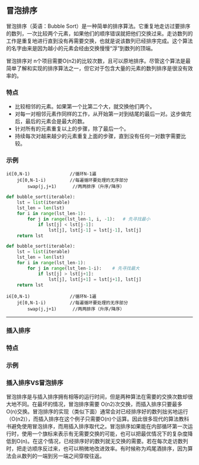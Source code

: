 ## 冒泡排序

冒泡排序（英语：Bubble Sort）是一种简单的排序算法。它重复地走访过要排序的数列，一次比较两个元素，如果他们的顺序错误就把他们交换过来。走访数列的工作是重复地进行直到没有再需要交换，也就是说该数列已经排序完成。这个算法的名字由来是因为越小的元素会经由交换慢慢“浮”到数列的顶端。

冒泡排序对 n个项目需要O(n2)的比较次数，且可以原地排序。尽管这个算法是最简单了解和实现的排序算法之一，但它对于包含大量的元素的数列排序是很没有效率的。 

### 特点

* 比较相邻的元素。如果第一个比第二个大，就交换他们两个。
* 对每一对相邻元素作同样的工作，从开始第一对到结尾的最后一对。这步做完后，最后的元素会是最大的数。
* 针对所有的元素重复以上的步骤，除了最后一个。
* 持续每次对越来越少的元素重复上面的步骤，直到没有任何一对数字需要比较。

### 示例

```text
i∈[0,N-1)           	//循环N-1遍
	j∈[0,N-1-i)    	 	//每遍循环要处理的无序部分
		swap(j,j+1) 	 //两两排序（升序/降序）
```

```python
def bubble_sort(iterable):
    lst = list(iterable)
    lst_len = len(lst)
    for i in range(lst_len-1):
        for j in range(lst_len-1, i, -1):	# 先寻找最小
            if lst[j] < lst[j-1]:
                lst[j], lst[j-1] = lst[j-1], lst[j]
    return lst

def bubble_sort(iterable):
    lst = list(iterable)
    lst_len = len(lst)
    for i in range(lst_len-1):
        for j in range(lst_len-1-i):	# 先寻找最大
            if lst[j] > lst[j+1]:
                lst[j], lst[j+1] = lst[j+1], lst[j]
    return lst
```

```text
i∈[0,N-1)           	//循环N-1遍
	j∈[0,N-1-i)    	 	//每遍循环要处理的无序部分
		swap(j,j+1) 	 //两两排序（升序/降序）
```

***

### 插入排序



### 特点



### 示例



### 插入排序VS冒泡排序

冒泡排序是与插入排序拥有相等的运行时间，但是两种算法在需要的交换次数却很大地不同。在最坏的情况，冒泡排序需要 O(n2)次交换，而插入排序只要最多O(n)交换。冒泡排序的实现（类似下面）通常会对已经排序好的数列拙劣地运行（O(n2)），而插入排序在这个例子只需要O(n)个运算。因此很多现代的算法教科书避免使用冒泡排序，而用插入排序取代之。冒泡排序如果能在内部循环第一次运行时，使用一个旗标来表示有无需要交换的可能，也可以把最优情况下的复杂度降低到O(n)。在这个情况，已经排序好的数列就无交换的需要。若在每次走访数列时，把走访顺序反过来，也可以稍微地改进效率。有时候称为鸡尾酒排序，因为算法会从数列的一端到另一端之间穿梭往返。 